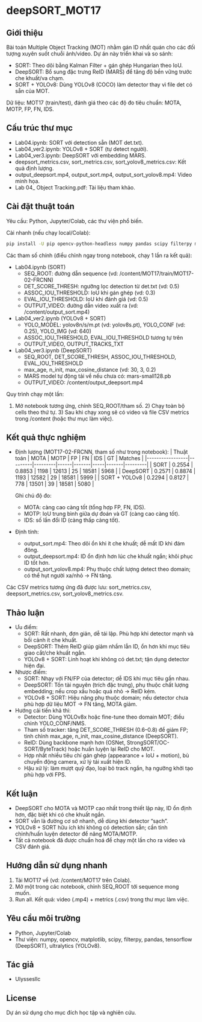 # deepSORT_MOT17

## Giới thiệu
Bài toán Multiple Object Tracking (MOT) nhằm gán ID nhất quán cho các đối tượng xuyên suốt chuỗi ảnh/video. Dự án này triển khai và so sánh:
- SORT: Theo dõi bằng Kalman Filter + gán ghép Hungarian theo IoU.
- DeepSORT: Bổ sung đặc trưng ReID (MARS) để tăng độ bền vững trước che khuất/va chạm.
- SORT + YOLOv8: Dùng YOLOv8 (COCO) làm detector thay vì file det có sẵn của MOT.

Dữ liệu: MOT17 (train/test), đánh giá theo các độ đo tiêu chuẩn: MOTA, MOTP, FP, FN, IDS.

## Cấu trúc thư mục
- Lab04.ipynb: SORT với detection sẵn (MOT det.txt).
- Lab04_ver2.ipynb: YOLOv8 + SORT (tự detect người).
- Lab04_ver3.ipynb: DeepSORT với embedding MARS.
- deepsort_metrics.csv, sort_metrics.csv, sort_yolov8_metrics.csv: Kết quả định lượng.
- output_deepsort.mp4, output_sort.mp4, output_sort_yolov8.mp4: Video minh họa.
- Lab 04_ Object Tracking.pdf: Tài liệu tham khảo.

## Cài đặt thuật toán
Yêu cầu: Python, Jupyter/Colab, các thư viện phổ biến.

Cài nhanh (nếu chạy local/Colab):
```bash
pip install -U pip opencv-python-headless numpy pandas scipy filterpy matplotlib tensorflow ultralytics
```

Các tham số chính (điều chỉnh ngay trong notebook, chạy 1 lần ra kết quả):
- Lab04.ipynb (SORT)
  - SEQ_ROOT: đường dẫn sequence (vd: /content/MOT17/train/MOT17-02-FRCNN)
  - DET_SCORE_THRESH: ngưỡng lọc detection từ det.txt (vd: 0.5)
  - ASSOC_IOU_THRESHOLD: IoU khi gán ghép (vd: 0.3)
  - EVAL_IOU_THRESHOLD: IoU khi đánh giá (vd: 0.5)
  - OUTPUT_VIDEO: đường dẫn video xuất ra (vd: /content/output_sort.mp4)
- Lab04_ver2.ipynb (YOLOv8 + SORT)
  - YOLO_MODEL: yolov8n/s/m.pt (vd: yolov8s.pt), YOLO_CONF (vd: 0.25), YOLO_IMG (vd: 640)
  - ASSOC_IOU_THRESHOLD, EVAL_IOU_THRESHOLD tương tự trên
  - OUTPUT_VIDEO, OUTPUT_TRACKS_TXT
- Lab04_ver3.ipynb (DeepSORT)
  - SEQ_ROOT, DET_SCORE_THRESH, ASSOC_IOU_THRESHOLD, EVAL_IOU_THRESHOLD
  - max_age, n_init, max_cosine_distance (vd: 30, 3, 0.2)
  - MARS model tự động tải về nếu chưa có: mars-small128.pb
  - OUTPUT_VIDEO: /content/output_deepsort.mp4

Quy trình chạy một lần:
1) Mở notebook tương ứng, chỉnh SEQ_ROOT/tham số. 2) Chạy toàn bộ cells theo thứ tự. 3) Sau khi chạy xong sẽ có video và file CSV metrics trong /content (hoặc thư mục làm việc).

## Kết quả thực nghiệm
- Định lượng (MOT17-02-FRCNN, tham số như trong notebook):
  | Thuật toán      | MOTA    | MOTP    | FP   | FN    | IDS | GT    | Matches |
  |-----------------|---------|---------|------|-------|-----|-------|---------|
  | SORT            | 0.2554  | 0.8853  | 1198 | 12613 | 25  | 18581 | 5968    |
  | DeepSORT        | 0.2571  | 0.8874  | 1193 | 12582 | 29  | 18581 | 5999    |
  | SORT + YOLOv8   | 0.2294  | 0.8127  | 778  | 13501 | 39  | 18581 | 5080    |

  Ghi chú độ đo:
  - MOTA: càng cao càng tốt (tổng hợp FP, FN, IDS).
  - MOTP: IoU trung bình giữa dự đoán và GT (càng cao càng tốt).
  - IDS: số lần đổi ID (càng thấp càng tốt).

- Định tính:
  - output_sort.mp4: Theo dõi ổn khi ít che khuất; dễ mất ID khi đám đông.
  - output_deepsort.mp4: ID ổn định hơn lúc che khuất ngắn; khôi phục ID tốt hơn.
  - output_sort_yolov8.mp4: Phụ thuộc chất lượng detect theo domain; có thể hụt người xa/nhỏ → FN tăng.

Các CSV metrics tương ứng đã được lưu: sort_metrics.csv, deepsort_metrics.csv, sort_yolov8_metrics.csv.

## Thảo luận
- Ưu điểm:
  - SORT: Rất nhanh, đơn giản, dễ tái lập. Phù hợp khi detector mạnh và bối cảnh ít che khuất.
  - DeepSORT: Thêm ReID giúp giảm nhầm lẫn ID, ổn hơn khi mục tiêu giao cắt/che khuất ngắn.
  - YOLOv8 + SORT: Linh hoạt khi không có det.txt; tận dụng detector hiện đại.
- Nhược điểm:
  - SORT: Nhạy với FN/FP của detector; dễ IDS khi mục tiêu gần nhau.
  - DeepSORT: Tốn tài nguyên (trích đặc trưng), phụ thuộc chất lượng embedding; nếu crop xấu hoặc quá nhỏ → ReID kém.
  - YOLOv8 + SORT: Hiệu năng phụ thuộc domain; nếu detector chưa phù hợp dữ liệu MOT → FN tăng, MOTA giảm.
- Hướng cải tiến khả thi:
  - Detector: Dùng YOLOv8x hoặc fine-tune theo domain MOT; điều chỉnh YOLO_CONF/NMS.
  - Tham số tracker: tăng DET_SCORE_THRESH (0.6–0.8) để giảm FP; tinh chỉnh max_age, n_init, max_cosine_distance (DeepSORT).
  - ReID: Dùng backbone mạnh hơn (OSNet, StrongSORT/OC-SORT/ByteTrack) hoặc huấn luyện lại ReID cho MOT.
  - Hợp nhất nhiều tiêu chí gán ghép (appearance + IoU + motion), bù chuyển động camera, xử lý tái xuất hiện ID.
  - Hậu xử lý: làm mượt quỹ đạo, loại bỏ track ngắn, hạ ngưỡng khởi tạo phù hợp với FPS.

## Kết luận
- DeepSORT cho MOTA và MOTP cao nhất trong thiết lập này, ID ổn định hơn, đặc biệt khi có che khuất ngắn.
- SORT vẫn là đường cơ sở nhanh, dễ dùng khi detector “sạch”.
- YOLOv8 + SORT hữu ích khi không có detection sẵn; cần tinh chỉnh/huấn luyện detector để nâng MOTA/MOTP.
- Tất cả notebook đã được chuẩn hoá để chạy một lần cho ra video và CSV đánh giá.

## Hướng dẫn sử dụng nhanh
1) Tải MOT17 về (vd: /content/MOT17 trên Colab).
2) Mở một trong các notebook, chỉnh SEQ_ROOT tới sequence mong muốn.
3) Run all. Kết quả: video (.mp4) + metrics (.csv) trong thư mục làm việc.

## Yêu cầu môi trường
- Python, Jupyter/Colab
- Thư viện: numpy, opencv, matplotlib, scipy, filterpy, pandas, tensorflow (DeepSORT), ultralytics (YOLOv8).

## Tác giả
- Ulyssesllc

## License
Dự án sử dụng cho mục đích học tập và nghiên cứu.
